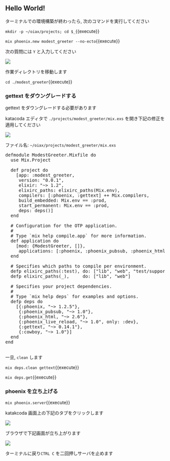 ## Hello World!

ターミナルでの環境構築が終わったら, 次のコマンドを実行してください

`mkdir -p ~/oiax/projects; cd $_`{{execute}}

`mix phoenix.new modest_greeter --no-ecto`{{execute}}

次の質問には `Y` と入力してください

![](https://i.gyazo.com/8b69deaa2b4657a8a4f34d45191c329d.png)

作業ディレクトリを移動します

`cd ./modest_greeter`{{execute}}

### gettext をダウングレードする

gettext をダウングレードする必要があります

katacoda エディタで `./projects/modest_greeter/mix.exs` を開き下記の修正を適用してください

![](https://i.gyazo.com/2f5cbfe1276b810e91d9f383221d6ca2.png)

ファイル名: `~/oiax/projects/modest_greeter/mix.exs`

<pre class="file" data-filename="~/oiax/projects/modest_greeter/mix.exs" data-target="replace">
defmodule ModestGreeter.Mixfile do
  use Mix.Project

  def project do
    [app: :modest_greeter,
     version: "0.0.1",
     elixir: "~> 1.2",
     elixirc_paths: elixirc_paths(Mix.env),
     compilers: [:phoenix, :gettext] ++ Mix.compilers,
     build_embedded: Mix.env == :prod,
     start_permanent: Mix.env == :prod,
     deps: deps()]
  end

  # Configuration for the OTP application.
  #
  # Type `mix help compile.app` for more information.
  def application do
    [mod: {ModestGreeter, []},
     applications: [:phoenix, :phoenix_pubsub, :phoenix_html, :cowboy, :logger, :gettext]]
  end

  # Specifies which paths to compile per environment.
  defp elixirc_paths(:test), do: ["lib", "web", "test/support"]
  defp elixirc_paths(_),     do: ["lib", "web"]

  # Specifies your project dependencies.
  #
  # Type `mix help deps` for examples and options.
  defp deps do
    [{:phoenix, "~> 1.2.5"},
     {:phoenix_pubsub, "~> 1.0"},
     {:phoenix_html, "~> 2.6"},
     {:phoenix_live_reload, "~> 1.0", only: :dev},
     {:gettext, "~> 0.14.1"},
     {:cowboy, "~> 1.0"}]
  end
end

</pre>

一旦, `clean` します

`mix deps.clean gettext`{{execute}}

`mix deps.get`{{execute}}

### phoenix を立ち上げる

`mix phoenix.server`{{execute}}

katakcoda 画面上の下記のタブをクリックします

![](https://i.gyazo.com/2abf40b1b0b2f49252e4617b5d37a33c.png)

ブラウザで下記画面が立ち上がります

![](https://i.gyazo.com/0839fba2a3ca5104eb8420615d63a2b2.png)

ターミナルに戻り`CTRL C` を二回押しサーバを止めます

